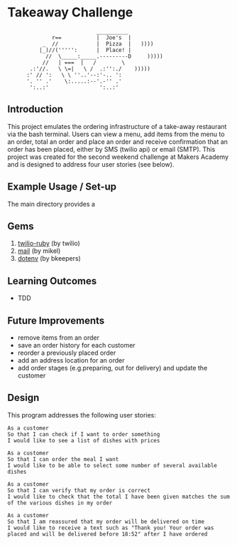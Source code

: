 Takeaway Challenge
==================
```
                            __________
              r==           |  Joe's  |      
           _  //            |  Pizza  |   ))))
          |_)//(''''':      |  Place! |             
            //  \_____:_____.---------D     )))))
           //   | ===  |   /        \
       .:'//.   \ \=|   \ /  .:'':./    )))))
      :' // ':   \ \ ''..'--:'-.. ':
      '. '' .'    \:.....:--'.-'' .'
       ':..:'                ':..:'

 ```

Introduction
-------
This project emulates the ordering infrastructure of a take-away restaurant via the bash terminal. Users can view a menu, add items from the menu to an order, total an order and place an order and receive confirmation that an order has been placed, either by SMS (twilio api) or email (SMTP). This project was created for the second weekend challenge at Makers Academy and is designed to address four user stories (see below).

Example Usage / Set-up
-----
The main directory provides a


Gems
-----
1. <a href="https://github.com/twilio/twilio-ruby">twilio-ruby</a> (by twilio)
2. <a href="https://github.com/mikel/mail">mail</a> (by mikel)
3. <a href="https://github.com/bkeepers/dotenv">dotenv</a> (by bkeepers)

Learning Outcomes
-----
- TDD

Future Improvements
-----
- remove items from an order
- save an order history for each customer
- reorder a previously placed order
- add an address location for an order
- add order stages (e.g.preparing, out for delivery) and update the customer

Design
-----
This program addresses the following user stories:

```
As a customer
So that I can check if I want to order something
I would like to see a list of dishes with prices

As a customer
So that I can order the meal I want
I would like to be able to select some number of several available dishes

As a customer
So that I can verify that my order is correct
I would like to check that the total I have been given matches the sum of the various dishes in my order

As a customer
So that I am reassured that my order will be delivered on time
I would like to receive a text such as "Thank you! Your order was placed and will be delivered before 18:52" after I have ordered
```
